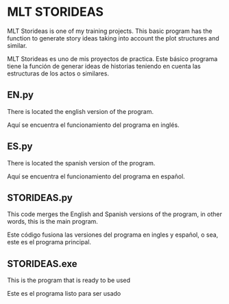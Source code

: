# MLT STORIDEAS 
MLT Storideas is one of my training projects. This basic program has the function to generate story ideas taking into account the plot structures and similar.

MLT Storideas es uno de mis proyectos de practica. Este básico programa tiene la función de generar ideas de historias teniendo en cuenta las estructuras de los actos o similares.

## EN.py
There is located the english version of the program.

Aquí se encuentra el funcionamiento del programa en inglés.

## ES.py
There is located the spanish version of the program.

Aquí se encuentra el funcionamiento del programa en español.

## STORIDEAS.py
This code merges the English and Spanish versions of the program, in other words, this is the main program.

Este código fusiona las versiones del programa en ingles y español, o sea, este es el programa principal.

## STORIDEAS.exe
This is the program that is ready to be used

Este es el programa listo para ser usado
